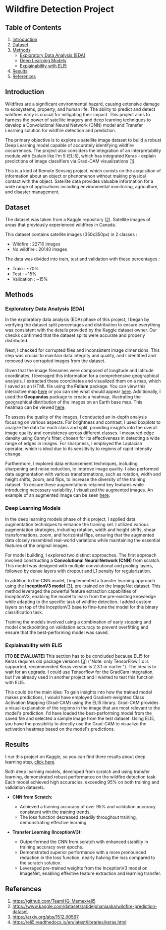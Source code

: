# Wildfire Detection Project

## Table of Contents
1. [Introduction](#introduction)
2. [Dataset](#dataset)
3. [Methods](#methods)
    * [Exploratory Data Analysis (EDA)](#exploratory-data-analysis-eda)
    * [Deep Learning Models](#deep-learning-models)
    * [Explainability with ELI5](#explainability-with-eli5)
4. [Results](#results)
5. [References](#references)


## Introduction

Wildfires are a significant environmental hazard, causing extensive damage to ecosystems, property, and human life. The ability to predict and detect wildfires early is crucial for mitigating their impact. This project aims to harness the power of satellite imagery and deep learning techniques to develop a Convolutional Neural Network (CNN) model and Transfer Learning solution for wildfire detection and prediction.

The primary objective is to explore a satellite image dataset to build a robust Deep Learning model capable of accurately identifying wildfire occurrences. The project also considers the integration of an interpretability module with Explain like I'm 5 (ELI5), which has integrated Keras - explain predictions of image classifiers via Grad-CAM visualizations [[1](#ref1)].

This is a kind of Remote Sensing project, which conists on the acquisition of information about an object or phenomenon without making physical contact with the object. Satellite data provides valuable information for a wide range of applications including environmental monitoring, agriculture, and disaster management.

## Dataset

The dataset was taken from a Kaggle repository [[2](#ref2)]. Satellite images of areas that previously experienced wildfires in Canada.

This dataset contains satellite images (350x350px) in 2 classes :
* Wildfire : 22710 images
* No wildfire : 20140 images

The data was divided into train, test and validation with these percentages :
* Train : ~70%
* Test : ~15%
* Validation : ~15%

## Methods

### Exploratory Data Analysis (EDA)

In the exploratory data analysis (EDA) phase of this project, I began by verifying the dataset split percentages and distribution to ensure everything was consistent with the details provided by the Kaggle dataset owner. Our checks confirmed that the dataset splits were accurate and properly distributed.

Next, I checked for corrupted files and inconsistent image dimensions. This step was crucial to maintain data integrity and quality, and I identified and removed two corrupted images from the dataset.

Given that the image filenames were composed of longitude and latitude coordinates, I leveraged this information for a comprehensive geographical analysis. I extracted these coordinates and visualized them on a map, which I saved as an HTML file using the **Folium** package. You can view this interactive map [here](Saved_Images/earth_heatmap.html) or you can see what should appear [here](Saved_Images/html_map.png). Additionally, I used the **Geopandas** package to create a heatmap, illustrating the geographical distribution of the images on an Earth base map. This heatmap can be viewed [here](Saved_Images/earth_heatmap.html).

To assess the quality of the images, I conducted an in-depth analysis focusing on various aspects. For brightness and contrast, I used boxplots to analyze the data for each class and split, providing insights into the overall image quality and consistency across different classes. I measured edge density using Canny's filter, chosen for its effectiveness in detecting a wide range of edges in images. For sharpness, I employed the Laplacian operator, which is ideal due to its sensitivity to regions of rapid intensity change.

Furthermore, I explored data enhancement techniques, including sharpening and noise reduction, to improve image quality. I also performed data augmentation with various transformations, such as rotation, width and height shifts, zoom, and flips, to increase the diversity of the training dataset. To ensure these augmentations retained key features while introducing necessary variability, I visualized the augmented images. An example of an augmented image can be seen [here](Saved_Images/Augmented_Images.png).

### Deep Learning Models

In the deep learning models phase of this project, I applied data augmentation techniques to enhance the training set. I utilized various augmentation strategies, including rotation, width and height shifts, shear transformations, zoom, and horizontal flips, ensuring that the augmented data closely resembled real-world variations while maintaining the essential features of the original images.

For model building, I explored two distinct approaches. The first approach involved constructing a **Convolutional Neural Network (CNN)** from scratch. This model was designed with multiple convolutional and pooling layers, followed by dense layers with dropout and L1 penalty for regularization.

In addition to the CNN model, I implemented a transfer learning approach using the **InceptionV3 model** [[3](#ref3)], pre-trained on the ImageNet dataset. This method leveraged the powerful feature extraction capabilities of InceptionV3, enabling the model to learn from the pre-existing knowledge while adapting to the specific task of wildfire detection. I added custom layers on top of the InceptionV3 base to fine-tune the model for this binary classification task.

Training the models involved using a combination of early stopping and model checkpointing on validation accuracy to prevent overfitting and ensure that the best-performing model was saved. 


### Explainability with ELI5

**[TO BE EVALUATE]**
This section has to be concluded because ELI5 for Keras requires old package versions [[3](#ref4)] ("Note: only TensorFlow 1.x is supported, recommended Keras version is 2.3.1 or earlier.").
The idea is to wait for an upgrade. I could use Tensorflow for the GradCam integration, but I've already used in another project and I wanted to test this function with ELI5.

This could be the main idea:
To gain insights into how the trained model makes predictions, I would have employed Gradient-weighted Class Activation Mapping (Grad-CAM) using the ELI5 library. Grad-CAM provides a visual explanation of the regions in the image that are most relevant to the model's prediction. I'd have loaded the best-performing model from the saved file and selected a sample image from the test dataset. Using ELI5, you have the possibility to directly use the Grad-CAM to visualize the activation heatmap based on the model's predictions. 


## Results

I run this project on Kaggle, so you can find there results about deep learning step, [click here](https://www.kaggle.com/code/silvanoquarto31/cnn-transfer-learning/notebook).

Both deep learning models, developed from scratch and using transfer learning, demonstrated robust performance on the wildfire detection task. Each model achieved high accuracies, exceeding 95% on both training and validation datasets.

- **CNN from Scratch:**
  - Achieved a training accuracy of over 95% and validation accuracy consistent with the training trends.
  - The loss function decreased steadily throughout training, demonstrating effective learning.

- **Transfer Learning (InceptionV3):**
  - Outperformed the CNN from scratch with enhanced stability in training accuracy over epochs.
  - Demonstrated superior performance with a more pronounced reduction in the loss function, nearly halving the loss compared to the scratch solution.
  - Leveraged pre-trained weights from the InceptionV3 model on ImageNet, enabling effective feature extraction and learning transfer.

## References

1. <a name="ref1"></a> https://github.com/TeamHG-Memex/eli5 
2. <a name="ref2"></a> https://www.kaggle.com/datasets/abdelghaniaaba/wildfire-prediction-dataset
3. <a name="ref3"></a> https://arxiv.org/abs/1512.00567
4. <a name="ref4"></a> https://eli5.readthedocs.io/en/latest/libraries/keras.html